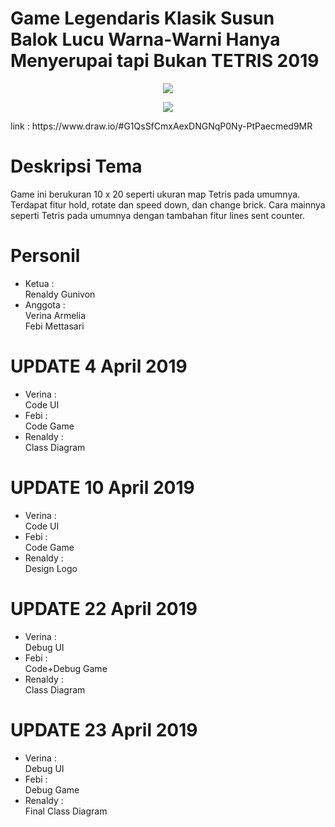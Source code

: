 # Game Legendaris Klasik Susun Balok Lucu Warna-Warni Hanya Menyerupai tapi Bukan TETRIS 2019
<p align="center">
  <img src="https://user-images.githubusercontent.com/49263055/56504083-9f376c80-6541-11e9-8c7a-bfcb402fbe29.png">
</p>


<p align="center">
  <img src="https://user-images.githubusercontent.com/49263055/56551069-941c2500-65b1-11e9-8562-ce4c2524514b.png">
</p>
link : https://www.draw.io/#G1QsSfCmxAexDNGNqP0Ny-PtPaecmed9MR


# Deskripsi Tema
Game ini berukuran 10 x 20 seperti ukuran map Tetris pada umumnya. Terdapat fitur hold, rotate dan speed down, dan change brick.
Cara mainnya seperti Tetris pada umumnya dengan tambahan fitur lines  sent counter.

# Personil

+ Ketua : <br>
Renaldy Gunivon <br>
+ Anggota : <br>
Verina Armelia <br>
Febi Mettasari <br>

# UPDATE 4 April 2019

+ Verina :<br>Code UI<br>
+ Febi :<br>Code Game<br>
+ Renaldy :<br>Class Diagram<br>

# UPDATE 10 April 2019

+ Verina :<br>Code UI<br>
+ Febi :<br>Code Game<br>
+ Renaldy :<br>Design Logo<br>


# UPDATE 22 April 2019

+ Verina :<br>Debug UI<br>
+ Febi :<br>Code+Debug Game<br>
+ Renaldy :<br>Class Diagram<br>

# UPDATE 23 April 2019

+ Verina :<br>Debug UI<br>
+ Febi :<br>Debug Game<br>
+ Renaldy :<br>Final Class Diagram<br>
